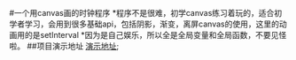 #一个用canvas画的时钟程序
*程序不是很难，初学canvas练习着玩的，适合初学者学习，会用到很多基础api，包括阴影，渐变，离屏canvas的使用，这里的动画用的是setInterval
*因为是自己娱乐，所以全是全局变量和全局函数，不要见怪啦。
##项目演示地址
[演示地址](http://www.shadowvip.com/static/clock.html);

